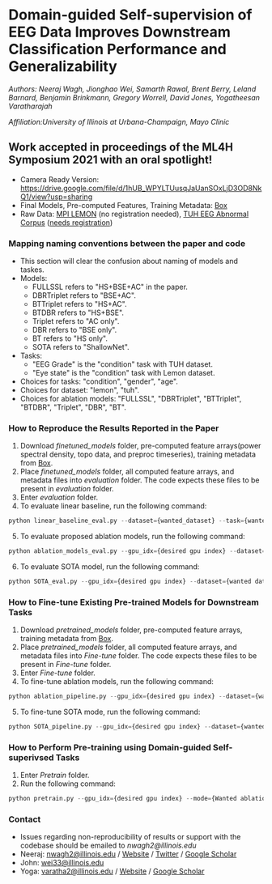 <!-- # eeg-self-supervision
Resources for the paper titled "Domain-guided Self-supervision of EEG Data Improves Downstream Classification Performance and Generalizability". Accepted at ML4H Symposium 2021 with an oral spotlight! -->

# Domain-guided Self-supervision of EEG Data Improves Downstream Classification Performance and Generalizability

_*Authors*: Neeraj Wagh, Jionghao Wei, Samarth Rawal, Brent Berry, Leland Barnard, Benjamin Brinkmann, Gregory Worrell, David Jones, Yogatheesan Varatharajah_

_*Affiliation*:University of Illinois at Urbana-Champaign, Mayo Clinic_

## Work accepted in proceedings of the ML4H Symposium 2021 with an oral spotlight!

<!-- - ArXiv Pre-print: <> -->
<!-- - PMLR Paper: <> -->
<!-- - ML4H Poster: <>
- ML4H 10-minute Video: <>
- ML4H Slides: <>
- Code: [GitHub Repo]() -->
- Camera Ready Version: <https://drive.google.com/file/d/1hUB_WPYLTUusqJaUanSOxLjD3OD8NkQ1/view?usp=sharing>
- Final Models, Pre-computed Features, Training Metadata: [Box](https://uofi.box.com/s/80lygevy4d7mc3nwne8267wlkcjiun0v)
- Raw Data: [MPI LEMON](http://fcon_1000.projects.nitrc.org/indi/retro/MPI_LEMON.html) (no registration needed), [TUH EEG Abnormal Corpus](https://www.isip.piconepress.com/projects/tuh_eeg/downloads/tuh_eeg_abnormal/) ([needs registration](https://www.isip.piconepress.com/projects/tuh_eeg/html/request_access.php))

### Mapping naming conventions between the paper and code 
- This section will clear the confusion about naming of models and taskes.
- Models: 
    - FULLSSL refers to "HS+BSE+AC" in the paper.
    - DBRTriplet refers to "BSE+AC".
    - BTTriplet refers to "HS+AC".
    - BTDBR refers to "HS+BSE".
    - Triplet refers to "AC only".
    - DBR refers to "BSE only".
    - BT refers to "HS only".
    - SOTA refers to "ShallowNet".
- Tasks:
    - "EEG Grade" is the "condition" task with TUH dataset.
    - "Eye state" is the "condition" task with Lemon dataset.
- Choices for tasks: "condition", "gender", "age".
- Choices for dataset: "lemon", "tuh".
- Choices for ablation models: "FULLSSL", "DBRTriplet", "BTTriplet", "BTDBR", "Triplet", "DBR", "BT".
### How to Reproduce the Results Reported in the Paper
1. Download _finetuned_models_ folder, pre-computed feature arrays(power spectral density, topo data, and preproc timeseries), training metadata from [Box](https://uofi.box.com/s/80lygevy4d7mc3nwne8267wlkcjiun0v).
2. Place _finetuned_models_ folder, all computed feature arrays, and metadata files into _evaluation_ folder. The code expects these files to be present in _evaluation_ folder.
3. Enter _evaluation_ folder.
4. To evaluate linear baseline, run the following command:
```python
python linear_baseline_eval.py --dataset={wanted_dataset} --task={wanted_task}
```
5. To evaluate proposed ablation models, run the following command:
```python
python ablation_models_eval.py --gpu_idx={desired gpu index} --dataset={wanted dataset} --task={wanted task} --mode={desired ablation model}
```
6. To evaluate SOTA model, run the following command:
```python
python SOTA_eval.py --gpu_idx={desired gpu index} --dataset={wanted dataset} --task={wanted task} 
```
### How to Fine-tune Existing Pre-trained Models for Downstream Tasks
1. Download _pretrained_models_ folder, pre-computed feature arrays, training metadata from [Box](https://uofi.box.com/s/80lygevy4d7mc3nwne8267wlkcjiun0v).
2. Place _pretrained_models_ folder, all computed feature arrays, and metadata files into _Fine-tune_ folder. The code expects these files to be present in _Fine-tune_ folder.
3. Enter _Fine-tune_ folder.
4. To fine-tune ablation models, run the following command: 
```python
python ablation_pipeline.py --gpu_idx={desired gpu index} --dataset={wanted dataset} --task={wanted task} --mode={desired ablation model}
```
5. To fine-tune SOTA mode, run the following command:
```python
python SOTA_pipeline.py --gpu_idx={desired gpu index} --dataset={wanted dataset} --task={wanted task}
```
### How to Perform Pre-training using Domain-guided Self-superivsed Tasks
1. Enter _Pretrain_ folder.
2. Run the following command:
```python
python pretrain.py --gpu_idx={desired gpu index} --mode={Wanted ablation model}
```

### Contact

- Issues regarding non-reproducibility of results or support with the codebase should be emailed to _nwagh2@illinois.edu_
- Neeraj: nwagh2@illinois.edu / [Website](http://neerajwagh.com/) / [Twitter](https://twitter.com/neeraj_wagh) / [Google Scholar](https://scholar.google.com/citations?hl=en&user=lCy5VsUAAAAJ)
- John: wei33@illinois.edu
- Yoga: varatha2@illinois.edu / [Website](https://sites.google.com/view/yoga-personal/home) / [Google Scholar](https://scholar.google.com/citations?user=XwL4dBgAAAAJ&hl=en)

<!-- ### Citation -->